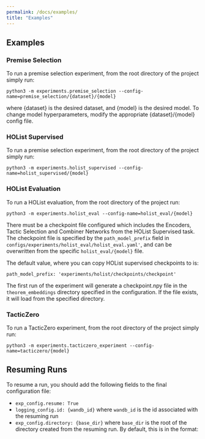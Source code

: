 ```yaml
---
permalink: /docs/examples/
title: "Examples"
---
```


## Examples
### Premise Selection
To run a premise selection experiment, from the root directory of the project simply run:

`python3 -m experiments.premise_selection --config-name=premise_selection/{dataset}/{model}`

where {dataset} is the desired dataset, and {model} is the desired model.
To change model hyperparameters, modify the appropriate {dataset}/{model} config file.

### HOList Supervised
To run a premise selection experiment, from the root directory of the project simply run:

`python3 -m experiments.holist_supervised --config-name=holist_supervised/{model}`

### HOList Evaluation
To run a HOList evaluation, from the root directory of the project run:

`python3 -m experiments.holist_eval --config-name=holist_eval/{model}`

There must be a checkpoint file configured which includes the Encoders, Tactic Selection and
Combiner Networks from the HOList Supervised task. The checkpoint file is specified by the
`path_model_prefix` field in `configs/experiments/holist_eval/holist_eval.yaml'`, and can be overwritten
from the specific `holist_eval/{model}` file.

The default value, where you can copy HOList supervised checkpoints to is:

`path_model_prefix: 'experiments/holist/checkpoints/checkpoint'`

The first run of the experiment will generate a checkpoint.npy file in the `theorem_embeddings`
directory specified in the configuration. If the file exists, it will load from the specified directory.

### TacticZero
To run a TacticZero experiment, from the root directory of the project simply run:

`python3 -m experiments.tacticzero_experiment --config-name=tacticzero/{model}`

## Resuming Runs
To resume a run, you should add the following fields to the final configuration file:

- `exp_config.resume: True`
- `logging_config.id: {wandb_id}` where `wandb_id` is the id associated with the resuming run
- `exp_config.directory: {base_dir}` where `base_dir` is the root of the directory created from the resuming run.
  By default, this is in the format:
